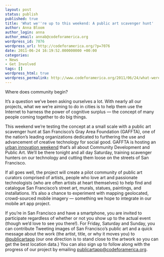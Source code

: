 ```yaml
---
layout: post
status: publish
published: true
title: 'What we''re up to this weekend: A public art scavenger hunt'
author: Anna Bloom
author_login: anna
author_email: annab@codeforamerica.org
wordpress_id: 7076
wordpress_url: http://codeforamerica.org/?p=7076
date: 2011-06-24 16:19:52.000000000 +00:00
categories:
- News
- Get Involved
tags: []
wordpress_html: true
wordpress_permalink: http://www.codeforamerica.org/2011/06/24/what-were-up-to-this-weekend-a-public-art-scavenger-hunt/
---
```


<p>Where does community begin? </p>
<p>It’s a question we’ve been asking ourselves a lot. With nearly all our projects, what we we’re aiming to do in cities is to help them use the Internet to harness the power of  cognitive surplus — the concept of many people coming together to do big things. </p>
<p>This weekend we’re testing the concept at a small scale with a public art scavenger hunt at San Francisco’s Gray Area Foundation (GAFFTA), one of the nation’s leading organizations dedicated to furthering the use and advancement of creative technology for social good. GAFFTA is hosting an <a href="http://www.summerofsmart.org/events/urban-innovation-weekend-1/">urban innovation weekend</a> that’s all about Community Development and Public Art. We’ll be there tonight and all day Saturday, training scavenger hunters on our technology and cutting them loose on the streets of San Francisco.</p>
<p>If all goes well, the project will create a pilot community of public art curators comprised of artists, people who love art and passionate technologists (who are often artists at heart themselves) to help find and catalogue San Francisco’s street art, murals, statues, paintings, and installations. It’s also a chance to experiment with mapping geolocated, crowd-sourced mobile imagery — something we hope to integrate in our mobile art app project. </p>
<p>If you’re in San Francisco and have a smartphone, you are invited to participate regardless of whether or not you show up to the actual event (though we’d love to see you there!). For Friday, Saturday and Sunday, you can contribute Tweeting images of San Francisco’s public art and a quick message about the work (the artist, title, or why it moves you) to <a href="https://twitter.com/#!/search/publicartapp">@publicartapp</a> (our one direction is to stand close to the artwork so you can get the best location data.) You can also sign up to follow along with the progress of our project by emailing <a href="mailto:publicartapp@codeforamerica.org">publicartapp@codeforamerica.org</a>.</p>
